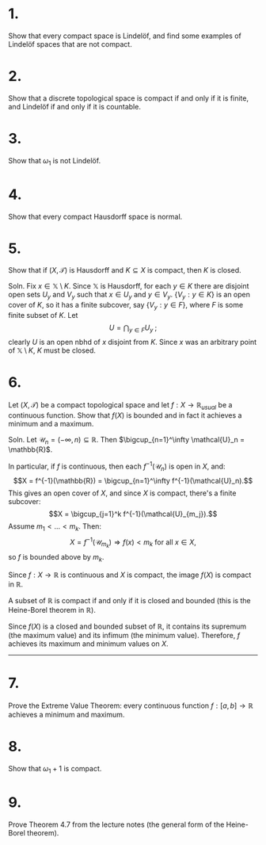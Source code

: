 
# 1.

Show that every compact space is Lindelöf, and find some examples of Lindelöf spaces that are not compact.
# 2.

 Show that a discrete topological space is compact if and only if it is finite, and Lindelöf if and only if it is countable.
# 3.

 Show that $\omega_1$ is not Lindelöf.
# 4.

Show that every compact Hausdorff space is normal.
# 5.

 Show that if $(X, \mathcal{T})$ is Hausdorff and $K \subseteq X$ is compact, then $K$ is closed.
 
 Soln.
 Fix $x\in\mathbb{X}\setminus K$. Since $\mathbb{X}$ is Hausdorff, for each $y\in K$ there are disjoint open sets $U_y$ and $V_y$ such that $x\in U_y$ and $y\in V_y$. $\{V_y:y\in K\}$ is an open cover of $K$, so it has a finite subcover, say $\{V_y:y\in F\}$, where $F$ is some finite subset of $K$. Let $$U=\bigcap_{y\in F}U_y\;;$$ clearly $U$ is an open nbhd of $x$ disjoint from $K$. Since $x$ was an arbitrary point of $\mathbb{X}\setminus K$, $K$ must be closed.
# 6.

 Let $(X, \mathcal{T})$ be a compact topological space and let $f : X \to \mathbb{R}_{usual}$ be a continuous function. Show that $f(X)$ is bounded and in fact it achieves a minimum and a maximum.


Soln.
 Let $\mathcal{U}_n = (-\infty, n) \subseteq \mathbb{R}$. Then $\bigcup_{n=1}^\infty \mathcal{U}_n = \mathbb{R}$.

In particular, if $f$ is continuous, then each $f^{-1}(\mathcal{U}_n)$ is open in $X$, and:
$$X = f^{-1}(\mathbb{R}) = \bigcup_{n=1}^\infty f^{-1}(\mathcal{U}_n).$$This gives an open cover of $X$, and since $X$ is compact, there's a finite subcover:$$X = \bigcup_{j=1}^k f^{-1}(\mathcal{U}_{m_j}).$$Assume $m_1 < \dots < m_k$. Then:$$X = f^{-1}(\mathcal{U}_{m_k}) \Rightarrow f(x) < m_k \text{ for all } x \in X,$$
so $f$ is bounded above by $m_k$.





Since $f: X \to \mathbb{R}$ is continuous and $X$ is compact, the image $f(X)$ is compact in $\mathbb{R}$.

A subset of $\mathbb{R}$ is compact if and only if it is closed and bounded (this is the Heine-Borel theorem in $\mathbb{R}$).

Since $f(X)$ is a closed and bounded subset of $\mathbb{R}$, it contains its supremum (the maximum value) and its infimum (the minimum value). Therefore, $f$ achieves its maximum and minimum values on $X$.

---

# 7.

Prove the Extreme Value Theorem: every continuous function $f : [a, b] \to \mathbb{R}$ achieves a minimum and maximum.
# 8.

 Show that $\omega_1 + 1$ is compact.
# 9.

 Prove Theorem 4.7 from the lecture notes (the general form of the Heine-Borel theorem).